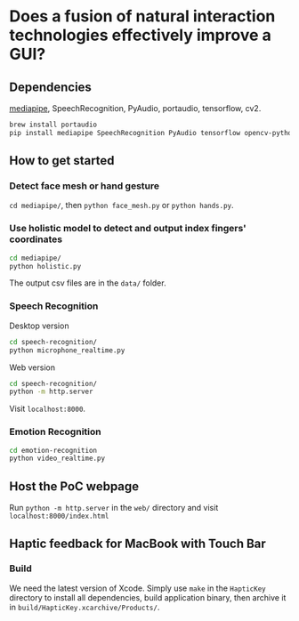 # Does a fusion of natural interaction technologies effectively improve a GUI?

## Dependencies

[mediapipe](https://github.com/google/mediapipe), SpeechRecognition, PyAudio, portaudio, tensorflow, cv2.

```sh
brew install portaudio
pip install mediapipe SpeechRecognition PyAudio tensorflow opencv-python
```

## How to get started

### Detect face mesh or hand gesture

`cd mediapipe/`, then `python face_mesh.py` or `python hands.py`.

### Use holistic model to detect and output index fingers' coordinates

```sh
cd mediapipe/
python holistic.py
```

The output csv files are in the `data/` folder.

### Speech Recognition

Desktop version

```sh
cd speech-recognition/
python microphone_realtime.py
```

Web version

```sh
cd speech-recognition/
python -m http.server
```

Visit `localhost:8000`.

### Emotion Recognition

```sh
cd emotion-recognition
python video_realtime.py
```

## Host the PoC webpage

Run `python -m http.server` in the `web/` directory and visit `localhost:8000/index.html`

## Haptic feedback for MacBook with Touch Bar

### Build
We need the latest version of Xcode.
Simply use `make` in the `HapticKey` directory to install all dependencies, build application binary, then archive it in `build/HapticKey.xcarchive/Products/`.
